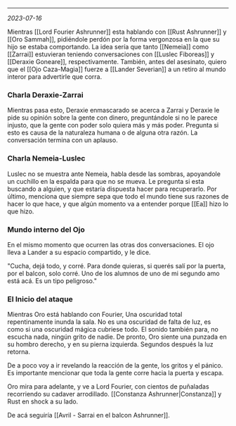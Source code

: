  
---
*2023-07-16*

Mientras [[Lord Fourier Ashrunner]] esta hablando con [[Rust Ashrunner]] y [[Oro Sammah]], pidiéndole perdón por la forma vergonzosa en la que su hijo se estaba comportando. La idea sería que tanto [[Nemeia]] como [[Zarrai]] estuvieran teniendo conversaciones con [[Luslec Fiboreas]] y [[Deraxie Goneare]], respectivamente. También, antes del asesinato, quiero que el [[Ojo Caza-Magia]] fuerze a [[Lander Severian]] a un retiro al mundo interor para advertirle que corra.

### Charla Deraxie-Zarrai

Mientras pasa esto, Deraxie enmascarado se acerca a Zarrai y Deraxie le pide su opinión sobre la gente con dinero, preguntándole si no le parece injusto, que la gente con poder solo quiera más y más poder. Pregunta si esto es causa de la naturaleza humana o de alguna otra razón. La conversación termina con un aplauso.

### Charla Nemeia-Luslec

Luslec no se muestra ante Nemeia, habla desde las sombras, apoyandole un cuchillo en la espalda para que no se mueva. Le pregunta si esta buscando a alguien, y que estaría dispuesta hacer para recuperarlo. Por último, menciona que siempre sepa que todo el mundo tiene sus razones de hacer lo que hace, y que algún momento va a entender porque [[Ea]] hizo lo que hizo.

### Mundo interno del Ojo

En el mismo momento que ocurren las otras dos conversaciones. El ojo lleva a Lander a su espacio compartido, y le dice.

"Cucha, dejá todo, y corré. Para donde quieras, si querés salí por la puerta, por el balcon, solo corré. Uno de los alumnos de uno de mi segundo amo está acá. Es un tipo peligroso."

### El Inicio del ataque

Mientras Oro está hablando con Fourier, Una oscuridad total repentinamente inunda la sala. No es una oscuridad de falta de luz, es como si una oscuridad mágica cubriese todo. El sonido también para, no escucha nada, ningún grito de nadie. De pronto, Oro siente una punzada en su hombro derecho, y en su pierna izquierda. Segundos después la luz retorna.

De a poco voy a ir revelando la reacción de la gente, los gritos y el pánico. Es importante mencionar que toda la gente corre hacia la puerta y escapa.

Oro mira para adelante, y ve a Lord Fourier, con cientos de puñaladas recorriendo su cadaver arrodillado. [[Constanza Ashrunner|Constanza]] y Rust en shock a su lado.


De acá seguiría [[Avril - Sarrai en el balcon Ashrunner]].